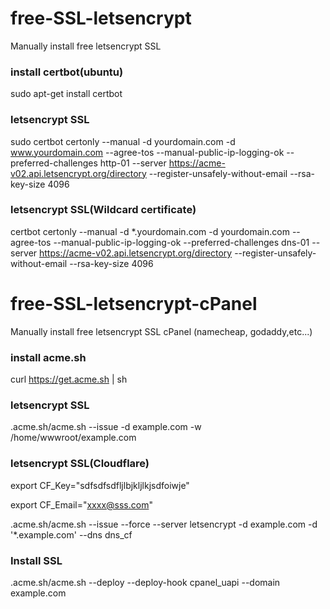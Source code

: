 # free-SSL-letsencrypt
Manually install free letsencrypt SSL

### install certbot(ubuntu)
sudo apt-get install certbot

### letsencrypt SSL
sudo certbot certonly --manual -d yourdomain.com -d www.yourdomain.com --agree-tos --manual-public-ip-logging-ok --preferred-challenges http-01 --server https://acme-v02.api.letsencrypt.org/directory --register-unsafely-without-email --rsa-key-size 4096

### letsencrypt SSL(Wildcard certificate)
certbot certonly --manual -d *.yourdomain.com -d yourdomain.com --agree-tos --manual-public-ip-logging-ok --preferred-challenges dns-01 --server https://acme-v02.api.letsencrypt.org/directory --register-unsafely-without-email --rsa-key-size 4096


# free-SSL-letsencrypt-cPanel
Manually install free letsencrypt SSL cPanel (namecheap, godaddy,etc...)

### install acme.sh
curl https://get.acme.sh | sh

### letsencrypt SSL
.acme.sh/acme.sh --issue -d example.com -w /home/wwwroot/example.com

### letsencrypt SSL(Cloudflare)
export CF_Key="sdfsdfsdfljlbjkljlkjsdfoiwje"

export CF_Email="xxxx@sss.com"

.acme.sh/acme.sh  --issue --force --server letsencrypt -d example.com  -d '*.example.com'  --dns dns_cf

### Install SSL
.acme.sh/acme.sh --deploy --deploy-hook cpanel_uapi --domain example.com
